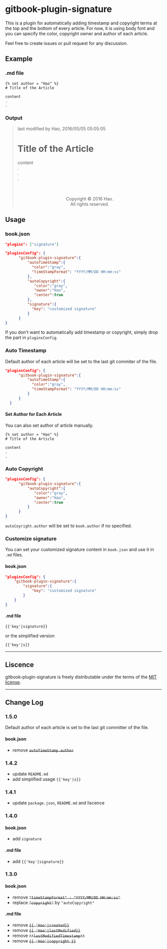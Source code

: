 # gitbook-plugin-signature

This is a plugin for automatically adding timestamp and copyright terms at the top and the bottom of every article. For now, it is using body font and you can specify the color, copyright owner and author of each article.

Feel free to create issues or pull request for any discussion.

## Example

### .md file

```
{% set author = "Hao" %}
# Title of the Article

content
.
.
```

### Output

> last modified by Hao, 2016/05/05 05:05:05
>
> # Title of the Article
>
> content<br>
> .<br>
> .<br>
> .<br>
> <br>
> <br>
>
> <center>Copyright © 2016 Hao.<br>All rights reserved.</center>

## Usage

### book.json

```json
"plugins": ["signature"]
```

```json
"pluginsConfig": {
      "gitbook-plugin-signature":{
          "autoTimeStamp":{
            "color":"gray",
            "timeStampFormat": "YYYY/MM/DD HH:mm:ss"
          },
          "autoCopyright":{
             "color":"gray",
             "owner":"Hao",
             "center":true
          },
          "signature":{
            "key": "customized signature"
          }
      }
}
```

If you don't want to automatically add timestamp or copyright, simply drop the part in `pluginsConfig`.

### Auto Timestamp
Default author of each article will be set to the last git commiter of the file.<br>

```json
"pluginsConfig": {
      "gitbook-plugin-signature":{
          "autoTimeStamp":{
            "color":"gray",
            "timeStampFormat": "YYYY/MM/DD HH:mm:ss"
          }
      }
  }
```

#### Set Author for Each Article

You can also set author of article manually.

```
{% set author = "Hao" %}
# Title of the Article

content
.
.
```

### Auto Copyright

```json
"pluginsConfig": {
      "gitbook-plugin-signature":{
          "autoCopyright":{
             "color":"gray",
             "owner":"Hao",
             "center":true
          }
      }
}
```
`autoCoyright.author` will be set to `book.author` if no specified.

### Customize signature

You can set your customized signature content in `book.json` and use it in `.md` files.

#### book.json

```json
"pluginsConfig": {
    "gitbook-plugin-signature":{
        "signature":{
            "key": "customized signature"
        }
    }
}
```

#### .md file

```
{{'key'|signature}}
```

or the simplified version

```
{{'key'|s}}
```

---------------------

## Liscence

gitbook-plugin-signature is freely distributable under the terms of the [MIT license](https://github.com/popodidi/gitbook-plugin-signature/blob/master/LICENSE).

---------------------

## Change Log

### 1.5.0

Default author of each article is set to the last git committer of the file.
#### book.json
- remove ~~`autoTimeStamp.author`~~

### 1.4.2

- update `README.md`
- add simplified usage `{{'key'|s}}`

### 1.4.1

- update `package.json`, `README.md` and liscence

### 1.4.0

#### book.json

- add `signature`

#### .md file

- add `{{'key'|signature}}`

### 1.3.0

#### book.json

- remove ~~`"timeStampFormat" : "YYYY/MM/DD HH:mm:ss"`~~
- replace ~~`"copyright"`~~ by `"autoCopyright"`

#### .md file

- remove ~~`{{ 'Hao'|created}}`~~
- remove ~~`{{ 'Hao'|lastModified}}`~~
- remove ~~`**lastModifiedTimestamp**`~~
- remove ~~`{{ 'Hao'|copyright }}`~~